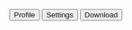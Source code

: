 <ButtonGroup>
    <Button outline color="dark">
        <UserCircleSolid class="me-2 h-3 w-3" />
        Profile
    </Button>
    <Button outline color="dark">
        <AdjustmentsVerticalSolid class="me-2 h-3 w-3" />
        Settings
    </Button>
    <Button outline color="dark">
        <DownloadSolid class="me-2 h-3 w-3" />
        Download
    </Button>
</ButtonGroup>